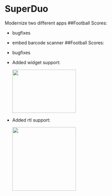 # SuperDuo
Modernize two different apps
##Football Scores:
  * bugfixes
  * embed barcode scanner
##Football Scores:
* bugfixes
* Added widget support:

  <img src=https://raw.githubusercontent.com/native1989/SuperDuo/master/images/widget_preview.png width=200 height=136 />
  
* Added rtl support:

  <img src=https://raw.githubusercontent.com/native1989/SuperDuo/master/images/rtl.png width=200 />
